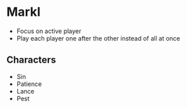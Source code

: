 # Markl

- Focus on active player
- Play each player one after the other instead of all at once

## Characters

- Sin
- Patience
- Lance
- Pest